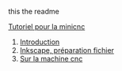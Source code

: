 this the readme

[Tutoriel pour la minicnc](https://github.com/justineboudeville/tuto_minicnc#hello-world-)


1. [Introduction](https://github.com/justineboudeville/tuto_minicnc#hello-world-)
1. [Inkscape, préparation fichier](https://github.com/justineboudeville/tuto_minicnc#1-ouvrir-inkscape)
1. [Sur la machine cnc](https://github.com/justineboudeville/tuto_minicnc#sur-la-machine-)
